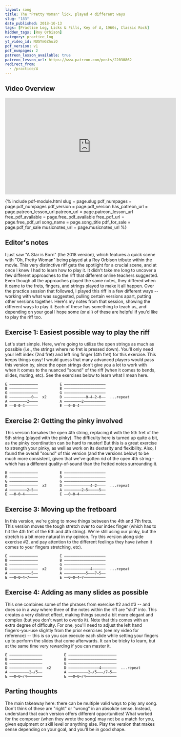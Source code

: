 ```yaml
---
layout: song
title: The "Pretty Woman" lick, played 4 different ways
slug: "183"
date_published: 2018-10-13
tags: [Practice Log, Licks & Fills, Key of A, 1960s, Classic Rock]
hidden_tags: [Roy Orbison]
category: practice_log
yt_video_id: NUSYmGZhuiQ
pdf_version: v1
pdf_numpages: 2
patreon_lesson_available: true
patreon_lesson_url: https://www.patreon.com/posts/22030862
redirect_from:
  - /practice/4
---
```


## Video Overview

<iframe width="560" height="315" src="https://www.youtube.com/embed/NUSYmGZhuiQ?showinfo=0" frameborder="0" allowfullscreen></iframe>

{% include pdf-module.html slug = page.slug pdf_numpages = page.pdf_numpages pdf_version = page.pdf_version has_patreon_url = page.patreon_lesson_url patreon_url = page.patreon_lesson_url free_pdf_available = page.free_pdf_available free_pdf_url = page.free_pdf_url song_name = page.song_title pdf_for_sale = page.pdf_for_sale musicnotes_url = page.musicnotes_url %}

## Editor's notes

I just saw "A Star is Born" (the 2018 version), which features a quick scene with "Oh, Pretty Woman" being played at a Roy Orbison tribute within the movie. This very distinctive riff gets the spotlight for a crucial scene, and at once I knew I had to learn how to play it. It didn't take me long to uncover a few different approaches to the riff that different online teachers suggested. Even though all the approaches played the same notes, they differed when it came to the frets, fingers, and strings played to make it all happen. Over the practice session that followed, I played this riff in a few different ways -- working with what was suggested, pulling certain versions apart, putting other versions together. Here's my notes from that session, showing the different ways to play it. Each of these has something to teach us, and depending on your goal I hope some (or all) of these are helpful if you'd like to play the riff too.

## Exercise 1: Easiest possible way to play the riff

Let's start simple. Here, we're going to utilize the open strings as much as possible (i.e., the strings where no fret is pressed down). You'll only need your left index (2nd fret) and left ring finger (4th fret) for this exercise. This keeps things easy! I would guess that many advanced players would pass this version by, since the open strings don't give you a lot to work with when it comes to the nuanced "sound" of the riff (when it comes to bends, slides, muting, etc). See the exercises below to learn what I mean here.

    E –––––––––––––          E –––––––––––––––––––
    B –––––––––––––          B –––––––––––––––––––
    G –––––––––––––          G –––––––––––––––––––
    D ––––––––––0––  x2      D ––––––––––0–4–2–0––  ...repeat
    A ––––––––2––––          A ––––––––2––––––––––
    E ––0–0–4––––––          E ––0–0–4––––––––––––


## Exercise 2: Getting the pinky involved

This version forsakes the open 4th string, replacing it with the 5th fret of the 5th string (played with the pinky). The difficulty here is turned up quite a bit, as the pinky coordination can be hard to muster! But this is a great exercise to strength your pinky, as well as work on its dexterity and flexibility. Also, I found the overall "sound" of this version (and the versions below) to be much more consistent, given that we've gotten rid of the open 4th string - which has a different quality-of-sound than the fretted notes surrounding it.

    E –––––––––––––          E –––––––––––––––––––
    B –––––––––––––          B –––––––––––––––––––
    G –––––––––––––          G –––––––––––––––––––
    D –––––––––––––  x2      D ––––––––––––4–2––––  ...repeat
    A ––––––––2–5––          A ––––––––2–5–––––5––
    E ––0–0–4––––––          E ––0–0–4––––––––––––

## Exercise 3: Moving up the fretboard

In this version, we're going to move things between the 4th and 7th frets. This version moves the tough stretch over to our index finger (which has to hit the 4th fret of the 6th and 4th string). We're still using our pinky, but the stretch is a bit more natural in my opinion. Try this version along side exercise #2, and pay attention to the different feelings they have (when it comes to your fingers stretching, etc).

    E –––––––––––––          E –––––––––––––––––––
    B –––––––––––––          B –––––––––––––––––––
    G –––––––––––––          G –––––––––––––––––––
    D –––––––––––––  x2      D ––––––––––––4––––––  ...repeat
    A ––––––––––5––          A ––––––––––5–––7–5––
    E ––0–0–4–7––––          E ––0–0–4–7––––––––––

## Exercise 4: Adding as many slides as possible

This one combines some of the phrases from exercise #2 and #3 -- and does so in a way where three of the notes within the riff are "slid" into. This creates a very distinct effect, making things sound a bit more elegant and complex (but you don't want to overdo it). Note that this comes with an extra degree of difficulty. For one, you'll need to adjust the left hand fingers-you-use slightly from the prior exercises (see my video for reference) -- this is so you can execute each slide while setting your fingers up to perform the slides that come afterwards. It can be tricky to learn, but at the same time very rewarding if you can master it.

    E –––––––––––––––          E ––––––––––––––––––––––
    B –––––––––––––––          B ––––––––––––––––––––––
    G –––––––––––––––          G ––––––––––––––––––––––
    D –––––––––––––––  x2      D ––––––––––––––4–––––––  ...repeat
    A –––––––––2–/5––          A –––––––––2–/5–––/7–5––
    E ––0–0–/4–––––––          E ––0–0–/4––––––––––––––

## Parting thoughts

The main takeaway here: there can be multiple valid ways to play any song. Don't think of these are "right" or "wrong" in an absolute sense. Instead, understand that each version offers different opportunities! What worked for the composer (when they wrote the song) may not be a match for you, given equipment or skill level or anything else. Play the version that makes sense depending on your goal, and you'll be in good shape.

